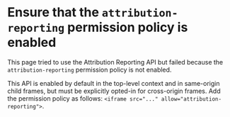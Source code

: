 # Ensure that the `attribution-reporting` permission policy is enabled

This page tried to use the Attribution Reporting API but failed because the
`attribution-reporting` permission policy is not enabled.

This API is enabled by default in the top-level context and in same-origin
child frames, but must be explicitly opted-in for cross-origin frames. Add the
permission policy as follows:
`<iframe src="..." allow="attribution-reporting">`.
